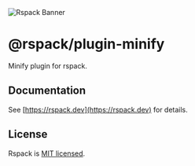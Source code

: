 <picture>
  <source media="(prefers-color-scheme: dark)" srcset="https://lf3-static.bytednsdoc.com/obj/eden-cn/rjhwzy/ljhwZthlaukjlkulzlp/rspack-banner-1610-dark.png">
  <img alt="Rspack Banner" src="https://lf3-static.bytednsdoc.com/obj/eden-cn/rjhwzy/ljhwZthlaukjlkulzlp/rspack-banner-1610.png">
</picture>

# @rspack/plugin-minify

Minify plugin for rspack.

## Documentation

See [https://rspack.dev](https://rspack.dev) for details.

## License

Rspack is [MIT licensed](https://github.com/web-infra-dev/rspack/blob/main/LICENSE).
